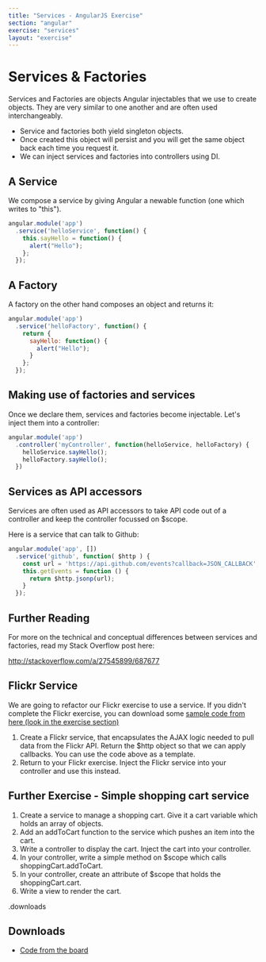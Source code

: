 ```yaml
---
title: "Services - AngularJS Exercise"
section: "angular"
exercise: "services"
layout: "exercise"
---
```





# Services & Factories

Services and Factories are objects Angular injectables that we use to create objects. They are very similar to one another and are often used interchangeably.

* Service and factories both yield singleton objects.
* Once created this object will persist and you will get the same object back each time you request it.
* We can inject services and factories into controllers using DI.

## A Service

We compose a service by giving Angular a newable function (one which writes to "this").

```js
angular.module('app')
  .service('helloService', function() {
    this.sayHello = function() {
      alert("Hello");
    };
  });
```





## A Factory

A factory on the other hand composes an object and returns it:

```js
angular.module('app')
  .service('helloFactory', function() {
    return {
      sayHello: function() {
        alert("Hello");
      }
    };
  });
```





## Making use of factories and services

Once we declare them, services and factories become injectable. Let's inject them into a controller:

```js
angular.module('app')
  .controller('myController', function(helloService, helloFactory) {
    helloService.sayHello();
    helloFactory.sayHello();
  })
```





## Services as API accessors

Services are often used as API accessors to take API code out of a controller and keep the controller focussed on $scope.

Here is a service that can talk to Github:

```js
angular.module('app', [])
  .service('github', function( $http ) {
    const url = 'https://api.github.com/events?callback=JSON_CALLBACK';
    this.getEvents = function () {
      return $http.jsonp(url);
    }
  });
```




## Further Reading

For more on the technical and conceptual differences between services and factories, read my Stack Overflow post here:

<http://stackoverflow.com/a/27545899/687677>



## Flickr Service

We are going to refactor our Flickr exercise to use a service. If you didn't complete the Flickr exercise, you can download some [sample code from here (look in the exercise section)](https://www.dropbox.com/sh/2kmvfno34kql3ff/AAAylZo0Vb1v5maMApgHcpKNa?dl=1)

1. Create a Flickr service, that encapsulates the AJAX logic needed to pull data from the Flickr API. Return the $http object so that we can apply callbacks. You can use the code above as a template.
2. Return to your Flickr exercise. Inject the Flickr service into your controller and use this instead.



## Further Exercise - Simple shopping cart service

1. Create a service to manage a shopping cart. Give it a cart variable which holds an array of objects.
2. Add an addToCart function to the service which pushes an item into the cart.
3. Write a controller to display the cart. Inject the cart into your controller.
4. In your controller, write a simple method on $scope which calls shoppingCart.addToCart.
5. In your controller, create an attribute of $scope that holds the shoppingCart.cart.
5. Write a view to render the cart.

.downloads


## Downloads

* [Code from the board](https://www.dropbox.com/sh/2kmvfno34kql3ff/AAAylZo0Vb1v5maMApgHcpKNa?dl=1)
